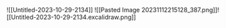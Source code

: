 ![[Untitled-2023-10-29-2134]]
![[Pasted Image 20231112215128_387.png]]![[Untitled-2023-10-29-2134.excalidraw.png]]
